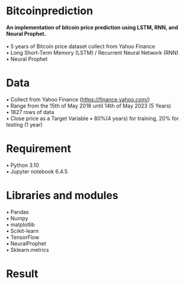# Bitcoinprediction
<B>An implementation of bitcoin price prediction using LSTM, RNN, and Neural Prophet.</b>
<br><br>
• 5 years of Bitcoin price dataset collect from Yahoo Finance <br>
• Long Short-Term Memory (LSTM) / Recurrent Neural Network (RNN) <br>
• Neural Prophet <br>

# Data
• Collect from Yahoo Finance (https://finance.yahoo.com/) <br>
• Range from the 15th of May 2018 until 14th of May 2023 (5 Years) <br>
• 1827 rows of data <br>
• Close price as a Target Variable
• 80%(4 years) for training, 20% for testing (1 year)

# Requirement
•	Python 3.10 <br>
•	Jupyter notebook 6.4.5

# Libraries and modules
• Pandas <br>
• Numpy <br>
• matplotlib <br>
• Scikit-learn <br>
• TensorFlow <br>
• NeuralProphet <br>
• Sklearn.metrics <be>

# Result
